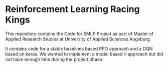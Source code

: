# Reinforcement Learning Racing Kings

This repository contains the Code for EMLP Project as part of Master of Applied Research Studies at University of Applied Sciences Augsburg.

It contains code for a stable baselines based PPO approach and a DQN based on keras.
We wanted to implement a model based rl approach but did not have enough time during the project phase.